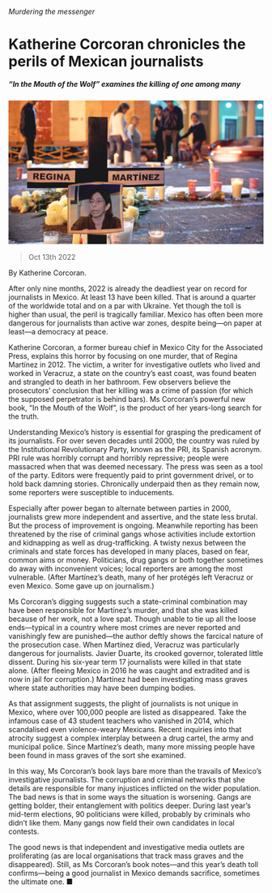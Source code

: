 ###### Murdering the messenger

# Katherine Corcoran chronicles the perils of Mexican journalists 

##### “In the Mouth of the Wolf” examines the killing of one among many 

![image](images/20221015_CUP003.jpg) 

> Oct 13th 2022 

 By Katherine Corcoran. 

After only nine months, 2022 is already the deadliest year on record for journalists in Mexico. At least 13 have been killed. That is around a quarter of the worldwide total and on a par with Ukraine. Yet though the toll is higher than usual, the peril is tragically familiar. Mexico has often been more dangerous for journalists than active war zones, despite being—on paper at least—a democracy at peace.

Katherine Corcoran, a former bureau chief in Mexico City for the Associated Press, explains this horror by focusing on one murder, that of Regina Martínez in 2012. The victim, a writer for investigative outlets who lived and worked in Veracruz, a state on the country’s east coast, was found beaten and strangled to death in her bathroom. Few observers believe the prosecutors’ conclusion that her killing was a crime of passion (for which the supposed perpetrator is behind bars). Ms Corcoran’s powerful new book, “In the Mouth of the Wolf”, is the product of her years-long search for the truth.

Understanding Mexico’s history is essential for grasping the predicament of its journalists. For over seven decades until 2000, the country was ruled by the Institutional Revolutionary Party, known as the PRI, its Spanish acronym. PRI rule was horribly corrupt and horribly repressive; people were massacred when that was deemed necessary. The press was seen as a tool of the party. Editors were frequently paid to print government drivel, or to hold back damning stories. Chronically underpaid then as they remain now, some reporters were susceptible to inducements.

Especially after power began to alternate between parties in 2000, journalists grew more independent and assertive, and the state less brutal. But the process of improvement is ongoing. Meanwhile reporting has been threatened by the rise of criminal gangs whose activities include extortion and kidnapping as well as drug-trafficking. A twisty nexus between the criminals and state forces has developed in many places, based on fear, common aims or money. Politicians, drug gangs or both together sometimes do away with inconvenient voices; local reporters are among the most vulnerable. (After Martínez’s death, many of her protégés left Veracruz or even Mexico. Some gave up on journalism.)

Ms Corcoran’s digging suggests such a state-criminal combination may have been responsible for Martínez’s murder, and that she was killed because of her work, not a love spat. Though unable to tie up all the loose ends—typical in a country where most crimes are never reported and vanishingly few are punished—the author deftly shows the farcical nature of the prosecution case. When Martínez died, Veracruz was particularly dangerous for journalists. Javier Duarte, its crooked governor, tolerated little dissent. During his six-year term 17 journalists were killed in that state alone. (After fleeing Mexico in 2016 he was caught and extradited and is now in jail for corruption.) Martínez had been investigating mass graves where state authorities may have been dumping bodies.

As that assignment suggests, the plight of journalists is not unique in Mexico, where over 100,000 people are listed as disappeared. Take the infamous case of 43 student teachers who vanished in 2014, which scandalised even violence-weary Mexicans. Recent inquiries into that atrocity suggest a complex interplay between a drug cartel, the army and municipal police. Since Martínez’s death, many more missing people have been found in mass graves of the sort she examined.

In this way, Ms Corcoran’s book lays bare more than the travails of Mexico’s investigative journalists. The corruption and criminal networks that she details are responsible for many injustices inflicted on the wider population. The bad news is that in some ways the situation is worsening. Gangs are getting bolder, their entanglement with politics deeper. During last year’s mid-term elections, 90 politicians were killed, probably by criminals who didn’t like them. Many gangs now field their own candidates in local contests.

The good news is that independent and investigative media outlets are proliferating (as are local organisations that track mass graves and the disappeared). Still, as Ms Corcoran’s book notes—and this year’s death toll confirms—being a good journalist in Mexico demands sacrifice, sometimes the ultimate one. ■


